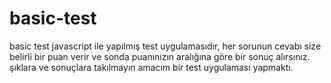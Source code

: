 # basic-test
basic test
javascript ile yapılmış test uygulamasıdır, her sorunun cevabı size belirli bir puan verir ve sonda puanınızın aralığına göre bir sonuç alırsınız.
şıklara ve sonuçlara takılmayın amacım bir test uygulaması yapmaktı.
